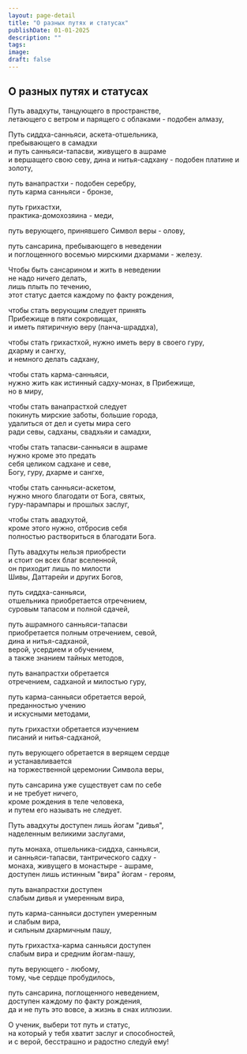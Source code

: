 ```yaml
---
layout: page-detail
title: "О разных путях и статусах"
publishDate: 01-01-2025
description: ""
tags:
image:
draft: false
---
```


## О разных путях и статусах
Путь авадхуты, танцующего в пространстве,   
летающего с ветром и парящего с облаками - подобен алмазу,  
  
Путь сиддха-санньяси, аскета-отшельника,   
пребывающего в самадхи  
и путь санньяси-тапасви, живущего в ашраме   
и вершащего свою севу, дина и нитья-садхану - подобен платине и золоту,  
  
путь ванапрастхи - подобен серебру,  
путь карма санньяси - бронзе,  
  
путь грихастхи,   
практика-домохозяина - меди,  
  
путь верующего, принявшего Cимвол веры - олову,  
  
путь сансарина, пребывающего в неведении  
 и поглощенного восемью мирскими дхармами - железу.  
  
Чтобы быть сансарином и жить в неведении   
не надо ничего делать,   
лишь плыть по течению,  
этот статус дается каждому по факту рождения,  
  
чтобы стать верующим следует принять   
Прибежище в пяти сокровищах,  
и иметь пятиричную веру (панча-шраддха),  
  
чтобы стать грихастхой, нужно иметь веру в своего гуру,  
дхарму и сангху,   
 и немного делать садхану,  
  
чтобы стать карма-санньяси,   
нужно жить как истинный садху-монах, в Прибежище,  
но в миру,  
  
чтобы стать ванапрастхой следует  
покинуть мирские заботы, большие города,  
удалиться от дел и суеты мира сего  
 ради севы, садханы, свадхьяи и самадхи,  
  
чтобы стать тапасви-санньяси в ашраме  
 нужно кроме это предать   
себя целиком садхане и севе,  
Богу, гуру, дхарме и сангхе,  
  
чтобы стать санньяси-аскетом,   
нужно много благодати от Бога, святых,   
гуру-парампары и прошлых заслуг,  
  
чтобы стать авадхутой,   
кроме этого нужно, отбросив себя   
полностью раствориться в благодати Бога.  
  
Путь авадхуты нельзя приобрести   
и стоит он всех благ вселенной,  
он приходит лишь по милости  
Шивы, Даттарейи и других Богов,  
  
путь сиддха-санньяси,  
отшельника приобретается отречением,  
суровым тапасом и полной сдачей,  
  
путь ашрамного санньяси-тапасви   
приобретается полным отречением, севой,  
дина и нитья-садханой,   
верой, усердием и обучением,   
а также знанием тайных методов,  
  
путь ванапрастхи обретается   
отречением, садханой и милостью гуру,  
  
путь карма-санньяси обретается верой,   
преданностью учению  
и искусными методами,  
  
путь грихастхи обретается изучением   
писаний и нитья-садханой,  
  
путь верующего обретается в верящем сердце   
и устанавливается  
на торжественной церемонии Символа веры,  
  
путь сансарина уже существует сам по себе  
и не требует ничего,  
кроме рождения в теле человека,  
и путем его называть не следует.  
  
Путь авадхуты доступен лишь йогам "дивья",  
наделенным великими заслугами,  
  
путь монаха, отшельника-сиддха, санньяси,  
и санньяси-тапасви, тантрического садху -  
монаха, живущего в монастыре - ашраме,  
доступен лишь истинным "вира" йогам - героям,  
  
путь ванапрастхи доступен   
слабым дивья и умеренным вира,  
  
путь карма-санньяси доступен умеренным   
и слабым вира,  
и сильным дхармичным пашу,  
  
путь грихастха-карма санньяси доступен   
слабым вира и средним йогам-пашу,  
  
путь верующего - любому,   
тому, чье сердце пробудилось,  
  
путь сансарина, поглощенного неведением,  
 доступен каждому по факту рождения,  
да и не путь это вовсе, а жизнь в снах иллюзии.  
  
О ученик, выбери тот путь и статус,   
на который у тебя хватит заслуг и способностей,  
и с верой, бесстрашно и радостно следуй ему!
  
  
